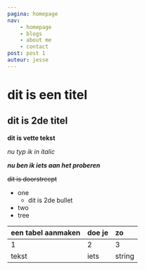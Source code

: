 ```yaml
---
pagina: homepage
nav:
    - homepage
    - blogs
    - about me
    - contact
post: post 1
auteur: jesse
---
```



# dit is een titel
## dit is 2de titel
**dit is vette tekst** 

*nu typ ik in italic* 

***nu ben ik iets aan het proberen***

~~dit is doorstreept~~

- one
  - dit is 2de bullet
- two
- tree  

| een tabel aanmaken | doe je | zo
| :--- | :--- | :--- |
| 1 | 2 | 3 |
| tekst | iets | string |